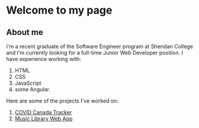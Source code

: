 # Welcome to my page

## About me 

I'm a recent graduate of the Software Engineer program at Sheridan College and I'm currently looking for a full-time 
Junior Web Developer position. I have experience working with:
1. HTML
2. CSS
3. JavaScript
4. some Angular. 

Here are some of the projects I've worked on: 
1. [COVID Canada Tracker](https://estefaniamelo.github.io/CovidTracker/)
2. [Music Library Web App](https://estefaniamelo.github.io/MusicLibrary/)

